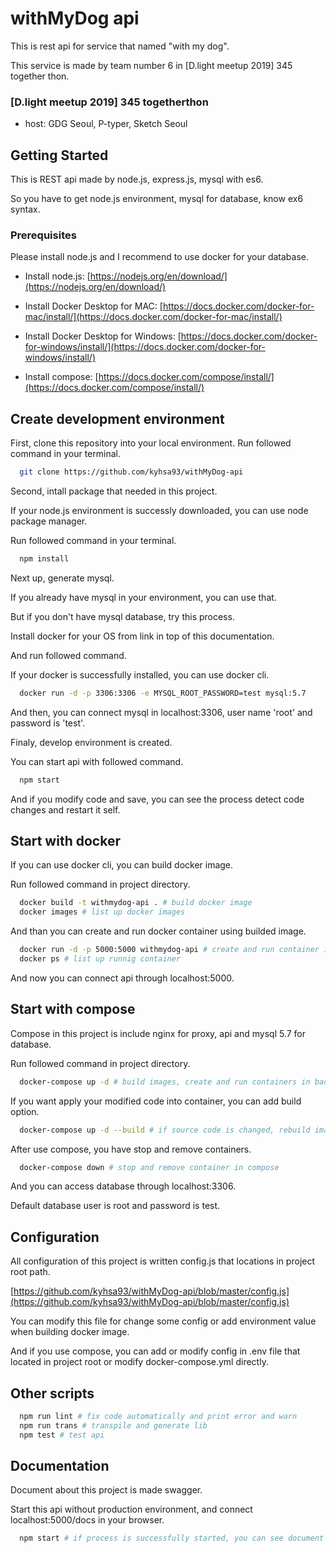 # withMyDog api

This is rest api for service that named "with my dog".

This service is made by team number 6 in [D.light meetup 2019] 345 together thon.

### [D.light meetup 2019] 345 togetherthon
* host: GDG Seoul, P-typer, Sketch Seoul

## Getting Started

This is REST api made by node.js, express.js, mysql with es6.

So you have to get node.js environment, mysql for database, know  ex6 syntax.

### Prerequisites

Please install node.js and I recommend to use docker for your database.

* Install node.js: [https://nodejs.org/en/download/](https://nodejs.org/en/download/)

* Install Docker Desktop for MAC: [https://docs.docker.com/docker-for-mac/install/](https://docs.docker.com/docker-for-mac/install/)

* Install Docker Desktop for Windows: [https://docs.docker.com/docker-for-windows/install/](https://docs.docker.com/docker-for-windows/install/)

* Install compose: [https://docs.docker.com/compose/install/](https://docs.docker.com/compose/install/)

## Create development environment

First, clone this repository into your local environment. Run followed command in your terminal.

```bash
  git clone https://github.com/kyhsa93/withMyDog-api
```

Second, intall package that needed in this project.

If your node.js environment is successly downloaded, you can use node package manager.

Run followed command in your terminal.

```bash
  npm install
```

Next up, generate mysql.

If you already have mysql in your environment, you can use that.

But if you don't have mysql database, try this process.

Install docker for your OS from link in top of this documentation.

And run followed command.

If your docker is successfully installed, you can use docker cli.

```bash
  docker run -d -p 3306:3306 -e MYSQL_ROOT_PASSWORD=test mysql:5.7
```

And then, you can connect mysql in localhost:3306, user name 'root' and password is 'test'.

Finaly, develop environment is created.

You can start api with followed command.

```bash
  npm start
```

And if you modify code and save, you can see the process detect code changes and restart it self.

## Start with docker

If you can use docker cli, you can build docker image.

Run followed command in project directory.

```bash
  docker build -t withmydog-api . # build docker image
  docker images # list up docker images
```

And than you can create and run docker container using builded image.

```bash
  docker run -d -p 5000:5000 withmydog-api # create and run container in background
  docker ps # list up runnig container
```

And now you can connect api through localhost:5000.

## Start with compose

Compose in this project is include nginx for proxy, api and mysql 5.7 for database.

Run followed command in project directory.

```bash
  docker-compose up -d # build images, create and run containers in background
```

If you want apply your modified code into container, you can add build option.

```bash
  docker-compose up -d --build # if source code is changed, rebuild image, recreate and rerun container
```

After use compose, you have stop and remove containers.

```bash
  docker-compose down # stop and remove container in compose
```

And you can access database through localhost:3306.

Default database user is root and password is test.

## Configuration

All configuration of this project is written config.js that locations in project root path.

[https://github.com/kyhsa93/withMyDog-api/blob/master/config.js](https://github.com/kyhsa93/withMyDog-api/blob/master/config.js)

You can modify this file for change some config or add environment value when building docker image.

And if you use compose, you can add or modify config in .env file that located in project root or modify docker-compose.yml directly.

## Other scripts

```bash
  npm run lint # fix code automatically and print error and warn
  npm run trans # transpile and generate lib
  npm test # test api
```

## Documentation

Document about this project is made swagger.

Start this api without production environment, and connect localhost:5000/docs in your browser.

```bash
  npm start # if process is successfully started, you can see document in your browser.
```
